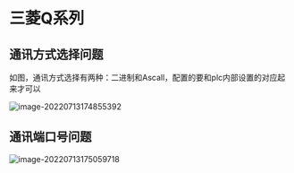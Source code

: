 # 三菱Q系列

## 通讯方式选择问题

如图，通讯方式选择有两种：二进制和Ascall，配置的要和plc内部设置的对应起来才可以

![image-20220713174855392](E:\codes\Industry\数采\力控\Imag\image-20220713174855392.png)

## 通讯端口号问题

![image-20220713175059718](E:\codes\Industry\数采\力控\Imag\image-20220713175059718.png)

